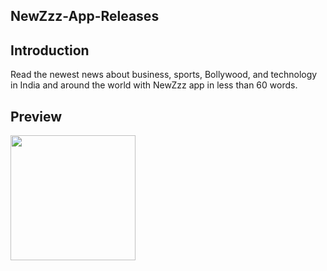 NewZzz-App-Releases
--------------------------


Introduction
-------------------------

Read the newest news about business, sports, Bollywood, and technology in India and around the world with NewZzz app in less than 60 words.


Preview
-----------------------

<img src="https://github.com/noobshubham/NewZzz-App-Releases/blob/main/preview.gif?raw=true" width="200">
